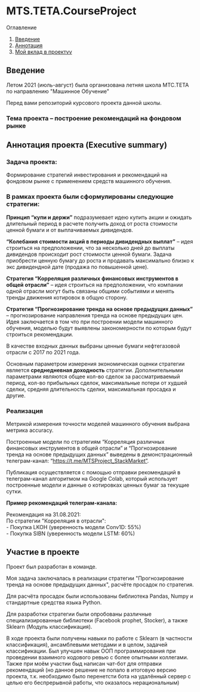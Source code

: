 # MTS.TETA.CourseProject
Оглавление
1. [Введение](https://github.com/pavlik-tikhomirov/MTS.TETA.CourseProject#%D0%B2%D0%B2%D0%B5%D0%B4%D0%B5%D0%BD%D0%B8%D0%B5)
2. [Аннотация](https://github.com/pavlik-tikhomirov/MTS.TETA.CourseProject#%D0%B0%D0%BD%D0%BD%D0%BE%D1%82%D0%B0%D1%86%D0%B8%D1%8F-%D0%BF%D1%80%D0%BE%D0%B5%D0%BA%D1%82%D0%B0-executive-summary)
3. [Мой вклад в проектvv](https://github.com/pavlik-tikhomirov/MTS.TETA.CourseProject#%D1%83%D1%87%D0%B0%D1%81%D1%82%D0%B8%D0%B5-%D0%B2-%D0%BF%D1%80%D0%BE%D0%B5%D0%BA%D1%82%D0%B5)

## Введение
Летом 2021 (июль-август) была организована летняя школа МТС.ТЕТА по направлению "Машинное Обучение"

Перед вами репозиторий курсового проекта данной школы.

### Тема проекта – **построение рекомендаций на фондовом рынке**

## Аннотация проекта (Executive summary)

### Задача проекта:
Формирование стратегий инвестирования и рекомендаций на фондовом рынке с применением средств машинного обучения.

### В рамках проекта были сформулированы следующие стратегии: 

**Принцип “купи и держи”** подразумевает идею купить акции и ожидать длительный период в расчете получить доход от роста стоимости ценной бумаги и от выплачиваемых дивидендов.

**“Колебания стоимости акций в периоды дивидендных выплат”** – идея строиться на предположении, что за несколько дней до выплаты дивидендов происходит рост стоимости ценной бумаги. Задача приобрести ценную бумагу до роста и продавать максимально близко к экс дивидендной дате (продажа по повышенной цене).

**Стратегия “Корреляция различных финансовых инструментов в общей отрасли”** – идея строиться на предположении, что компании одной отрасли могут быть связаны общими событиями и менять тренды движения котировок в общую сторону. 

**Стратегия “Прогнозирование тренда на основе предыдущих данных”** – прогнозирование направления тренда на основе предыдущих цен. Идея заключается в том что при построении модели машинного обучения, моделью будут выявлены закономерности по которым будут строиться рекомендации.

В качестве входных данных выбраны ценные бумаги нефтегазовой отрасли с 2017 по 2021 года.

Основным параметром измерения экономическая оценки стратегии является **среднедневная доходность** стратегии. Дополнительными параметрами являются общее кол-во сделок за рассматриваемый период, кол-во прибыльных сделок, максимальные потери от худшей сделки, средняя длительность сделки, максимальная просадка и другие.

### Реализация
Метрикой измерения точности моделей машинного обучения выбрана метрика accuracy. 

Построенные модели по стратегиям “Корреляция различных финансовых инструментов в общей отрасли” и “Прогнозирование тренда на основе предыдущих данных” выведены в демонстрационный телеграм-канал: “https://t.me/MTSProject_StackMarket”.

Публикация осуществляется с помощью отправки рекомендаций в телеграм-канал алгоритмом на Google Colab, который использует построенные модели и данные о котировках ценных бумаг за текущие сутки.
	
  **Пример рекомендаций телеграм-канала:**

Рекомендация на 31.08.2021:  
  По стратегии "Корреляция в отрасли":      
     - Покупка LKOH (уверенность модели Conv1D: 55%)    
     - Покупка SIBN (уверенность модели LSTM: 60%)

## Участие в проекте

Проект был разработан в команде.

Моя задача заключалась в  реализации стратегии "Прогнозирование тренда на основе предыдущих данных", расчёте просадок по стратегия.

Для расчёта просадок были использованы библиотека Pandas, Numpy и стандартные средства языка Python.

Для разработки стратегии были опробованы различные специализированные библиотеки (Facebook prophet, Stocker), а также Sklearn (Модуль классификация).

В ходе проекта были получены навыки по работе с Sklearn (в частности классификация), ансамблевыми методами и в целом, задачей классификации.
Был улучшен навык ООП программирования при проведении взаимного кодового ревью с более опытными коллегами.
Также при моём участии быд написан чат-бот для отправки рекомендаций (но данное решение не попало в итоговую версию проекта, т.к. необходимо было перенетсти бота на удалённый сервер с целью его беспрерывной работы, что оказалось нерациональным)

